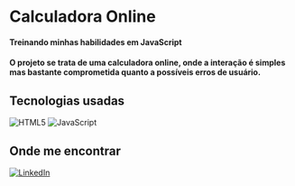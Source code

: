 # Calculadora Online
#### Treinando minhas habilidades em JavaScript
#### O projeto se trata de uma calculadora online, onde a interação é simples mas bastante comprometida quanto a possíveis erros de usuário.

## Tecnologias usadas 
![HTML5](https://img.shields.io/badge/HTML5-000?style=for-the-badge&logo=html5) ![JavaScript](https://img.shields.io/badge/JavaScript-000?style=for-the-badge&logo=JavaScript)

## Onde me encontrar 
[![LinkedIn](https://img.shields.io/badge/LinkedIn-000?style=for-the-badge&logo=linkedin&logoColor=0E76A8)](https://www.linkedin.com/in/raih-carlos/)

